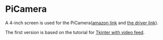 # PiCamera


 A 4-inch screen is used for the PiCamera([amazon link](https://www.amazon.com/gp/product/B07XBVF1C9/ref=ppx_yo_dt_b_search_asin_title?ie=UTF8&psc=1) and [the driver link](http://www.lcdwiki.com/4inch_HDMI_Display-C)).

 The first version is based on the tutorial for [Tkinter with video feed](https://www.pyimagesearch.com/2016/05/30/displaying-a-video-feed-with-opencv-and-tkinter/).
